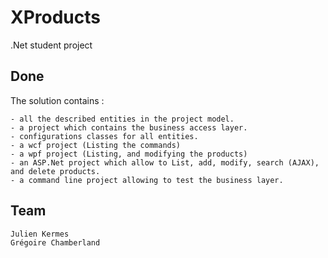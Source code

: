 # XProducts
.Net student project

## Done

The solution contains :

    - all the described entities in the project model.
    - a project which contains the business access layer. 
    - configurations classes for all entities.
    - a wcf project (Listing the commands)
    - a wpf project (Listing, and modifying the products)
    - an ASP.Net project which allow to List, add, modify, search (AJAX), and delete products.
    - a command line project allowing to test the business layer.
    
## Team

    Julien Kermes
    Grégoire Chamberland
